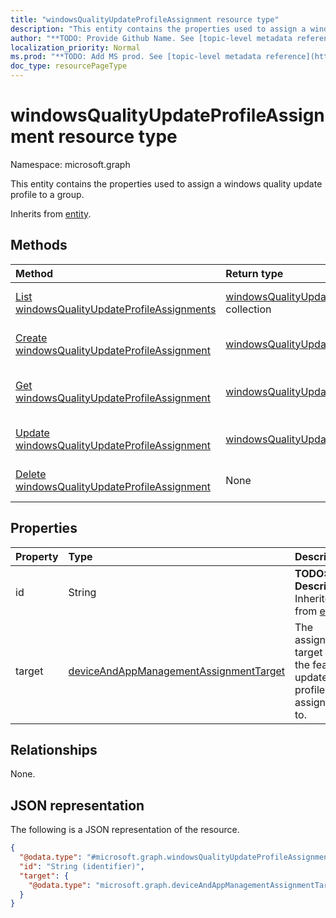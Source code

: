 ```yaml
---
title: "windowsQualityUpdateProfileAssignment resource type"
description: "This entity contains the properties used to assign a windows quality update profile to a group."
author: "**TODO: Provide Github Name. See [topic-level metadata reference](https://msgo.azurewebsites.net/add/document/guidelines/metadata.html#topic-level-metadata)**"
localization_priority: Normal
ms.prod: "**TODO: Add MS prod. See [topic-level metadata reference](https://msgo.azurewebsites.net/add/document/guidelines/metadata.html#topic-level-metadata)**"
doc_type: resourcePageType
---
```


# windowsQualityUpdateProfileAssignment resource type

Namespace: microsoft.graph



This entity contains the properties used to assign a windows quality update profile to a group.


Inherits from [entity](../resources/entity.md).

## Methods
|Method|Return type|Description|
|:---|:---|:---|
|[List windowsQualityUpdateProfileAssignments](../api/windowsqualityupdateprofileassignment-list.md)|[windowsQualityUpdateProfileAssignment](../resources/windowsqualityupdateprofileassignment.md) collection|Get a list of the [windowsQualityUpdateProfileAssignment](../resources/windowsqualityupdateprofileassignment.md) objects and their properties.|
|[Create windowsQualityUpdateProfileAssignment](../api/windowsqualityupdateprofileassignment-create.md)|[windowsQualityUpdateProfileAssignment](../resources/windowsqualityupdateprofileassignment.md)|Create a new [windowsQualityUpdateProfileAssignment](../resources/windowsqualityupdateprofileassignment.md) object.|
|[Get windowsQualityUpdateProfileAssignment](../api/windowsqualityupdateprofileassignment-get.md)|[windowsQualityUpdateProfileAssignment](../resources/windowsqualityupdateprofileassignment.md)|Read the properties and relationships of a [windowsQualityUpdateProfileAssignment](../resources/windowsqualityupdateprofileassignment.md) object.|
|[Update windowsQualityUpdateProfileAssignment](../api/windowsqualityupdateprofileassignment-update.md)|[windowsQualityUpdateProfileAssignment](../resources/windowsqualityupdateprofileassignment.md)|Update the properties of a [windowsQualityUpdateProfileAssignment](../resources/windowsqualityupdateprofileassignment.md) object.|
|[Delete windowsQualityUpdateProfileAssignment](../api/windowsqualityupdateprofileassignment-delete.md)|None|Deletes a [windowsQualityUpdateProfileAssignment](../resources/windowsqualityupdateprofileassignment.md) object.|

## Properties
|Property|Type|Description|
|:---|:---|:---|
|id|String|**TODO: Add Description** Inherited from [entity](../resources/entity.md)|
|target|[deviceAndAppManagementAssignmentTarget](../resources/deviceandappmanagementassignmenttarget.md)|The assignment target that the feature update profile is assigned to.|

## Relationships
None.

## JSON representation
The following is a JSON representation of the resource.
<!-- {
  "blockType": "resource",
  "keyProperty": "id",
  "@odata.type": "microsoft.graph.windowsQualityUpdateProfileAssignment",
  "baseType": "microsoft.graph.entity",
  "openType": false
}
-->
``` json
{
  "@odata.type": "#microsoft.graph.windowsQualityUpdateProfileAssignment",
  "id": "String (identifier)",
  "target": {
    "@odata.type": "microsoft.graph.deviceAndAppManagementAssignmentTarget"
  }
}
```

